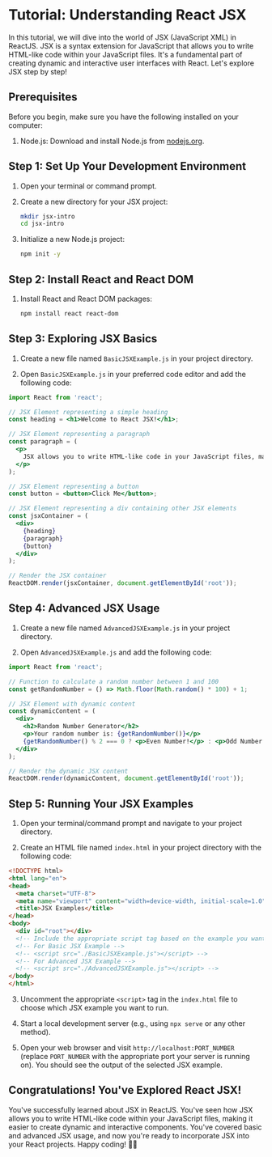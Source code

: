 # Tutorial: Understanding React JSX

In this tutorial, we will dive into the world of JSX (JavaScript XML) in ReactJS. JSX is a syntax extension for JavaScript that allows you to write HTML-like code within your JavaScript files. It's a fundamental part of creating dynamic and interactive user interfaces with React. Let's explore JSX step by step!

## Prerequisites

Before you begin, make sure you have the following installed on your computer:

1. Node.js: Download and install Node.js from [nodejs.org](https://nodejs.org/).

## Step 1: Set Up Your Development Environment

1. Open your terminal or command prompt.

2. Create a new directory for your JSX project:

   ```bash
   mkdir jsx-intro
   cd jsx-intro
   ```

3. Initialize a new Node.js project:

   ```bash
   npm init -y
   ```

## Step 2: Install React and React DOM

1. Install React and React DOM packages:

   ```bash
   npm install react react-dom
   ```

## Step 3: Exploring JSX Basics

1. Create a new file named `BasicJSXExample.js` in your project directory.

2. Open `BasicJSXExample.js` in your preferred code editor and add the following code:

```jsx
import React from 'react';

// JSX Element representing a simple heading
const heading = <h1>Welcome to React JSX!</h1>;

// JSX Element representing a paragraph
const paragraph = (
  <p>
    JSX allows you to write HTML-like code in your JavaScript files, making React component creation more intuitive.
  </p>
);

// JSX Element representing a button
const button = <button>Click Me</button>;

// JSX Element representing a div containing other JSX elements
const jsxContainer = (
  <div>
    {heading}
    {paragraph}
    {button}
  </div>
);

// Render the JSX container
ReactDOM.render(jsxContainer, document.getElementById('root'));
```

## Step 4: Advanced JSX Usage

1. Create a new file named `AdvancedJSXExample.js` in your project directory.

2. Open `AdvancedJSXExample.js` and add the following code:

```jsx
import React from 'react';

// Function to calculate a random number between 1 and 100
const getRandomNumber = () => Math.floor(Math.random() * 100) + 1;

// JSX Element with dynamic content
const dynamicContent = (
  <div>
    <h2>Random Number Generator</h2>
    <p>Your random number is: {getRandomNumber()}</p>
    {getRandomNumber() % 2 === 0 ? <p>Even Number!</p> : <p>Odd Number!</p>}
  </div>
);

// Render the dynamic JSX content
ReactDOM.render(dynamicContent, document.getElementById('root'));
```

## Step 5: Running Your JSX Examples

1. Open your terminal/command prompt and navigate to your project directory.

2. Create an HTML file named `index.html` in your project directory with the following code:

```html
<!DOCTYPE html>
<html lang="en">
<head>
  <meta charset="UTF-8">
  <meta name="viewport" content="width=device-width, initial-scale=1.0">
  <title>JSX Examples</title>
</head>
<body>
  <div id="root"></div>
  <!-- Include the appropriate script tag based on the example you want to run -->
  <!-- For Basic JSX Example -->
  <!-- <script src="./BasicJSXExample.js"></script> -->
  <!-- For Advanced JSX Example -->
  <!-- <script src="./AdvancedJSXExample.js"></script> -->
</body>
</html>
```

3. Uncomment the appropriate `<script>` tag in the `index.html` file to choose which JSX example you want to run.

4. Start a local development server (e.g., using `npx serve` or any other method).

5. Open your web browser and visit `http://localhost:PORT_NUMBER` (replace `PORT_NUMBER` with the appropriate port your server is running on). You should see the output of the selected JSX example.

## Congratulations! You've Explored React JSX!

You've successfully learned about JSX in ReactJS. You've seen how JSX allows you to write HTML-like code within your JavaScript files, making it easier to create dynamic and interactive components. You've covered basic and advanced JSX usage, and now you're ready to incorporate JSX into your React projects. Happy coding! 🚀🎉